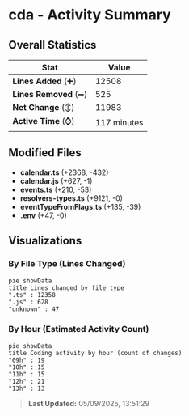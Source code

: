 # cda - Activity Summary 

## Overall Statistics

| Stat                   | Value                                                             |
| ---------------------- | ----------------------------------------------------------------- |
| **Lines Added** (➕)   | 12508                                          |
| **Lines Removed** (➖) | 525                                        |
| **Net Change** (↕)    | 11983                |
| **Active Time** (⌚)   | 117 minutes |


## Modified Files
- **calendar.ts** (+2368, -432)
- **calendar.js** (+627, -1)
- **events.ts** (+210, -53)
- **resolvers-types.ts** (+9121, -0)
- **eventTypeFromFlags.ts** (+135, -39)
- **.env** (+47, -0)

## Visualizations

### By File Type (Lines Changed)

```mermaid
pie showData
title Lines changed by file type
".ts" : 12358
".js" : 628
"unknown" : 47
```

### By Hour (Estimated Activity Count)

```mermaid
pie showData
title Coding activity by hour (count of changes)
"09h" : 19
"10h" : 15
"11h" : 15
"12h" : 21
"13h" : 13
```


> **Last Updated:** 05/09/2025, 13:51:29